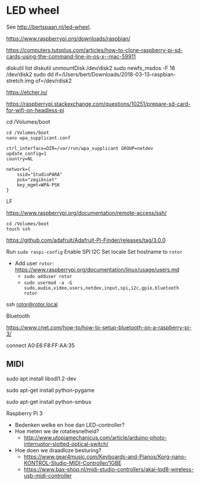 # LED wheel

See http://bertspaan.nl/led-wheel.

https://www.raspberrypi.org/downloads/raspbian/

https://computers.tutsplus.com/articles/how-to-clone-raspberry-pi-sd-cards-using-the-command-line-in-os-x--mac-59911

diskutil list
diskutil unmountDisk /dev/disk2
sudo newfs_msdos -F 16 /dev/disk2
sudo dd if=/Users/bert/Downloads/2018-03-13-raspbian-stretch.img of=/dev/rdisk2

https://etcher.io/



https://raspberrypi.stackexchange.com/questions/10251/prepare-sd-card-for-wifi-on-headless-pi

cd /Volumes/boot



```
cd /Volumes/boot
nano wpa_supplicant.conf
```

```
ctrl_interface=DIR=/var/run/wpa_supplicant GROUP=netdev
update_config=1
country=NL

network={
    ssid="StudioPARA"
    psk="zegikniet"
    key_mgmt=WPA-PSK
}
```


LF


https://www.raspberrypi.org/documentation/remote-access/ssh/

```
cd /Volumes/boot
touch ssh
```




https://github.com/adafruit/Adafruit-Pi-Finder/releases/tag/3.0.0



Run `sudo raspi-config`
Enable SPI
I2C
Set locale
Set hostname to `rotor`



- Add user `rotor`: https://www.raspberrypi.org/documentation/linux/usage/users.md
  - `sudo adduser rotor`
  - `sudo usermod -a -G sudo,audio,video,users,netdev,input,spi,i2c,gpio,bluetooth rotor`




ssh rotor@rotor.local










Bluetooth


https://www.cnet.com/how-to/how-to-setup-bluetooth-on-a-raspberry-pi-3/


connect A0:E6:F8:FF:AA:35





## MIDI


sudo apt install libsdl1.2-dev

<!-- sudo apt-get install alsa-utils -->
<!-- sudo apt-get install libasound2-dev -->

<!-- sudo modprobe snd_bcm2835 -->

sudo apt-get install python-pygame
<!-- pip install pygame -->







sudo apt-get install python-smbus




Raspberry Pi 3

- Bedenken welke en hoe dan LED-controller?
- Hoe meten we de rotatiesnelheid?
  - http://www.utopiamechanicus.com/article/arduino-photo-interruptor-slotted-optical-switch/
- Hoe doen we draadloze besturing?
  - https://www.gear4music.com/Keyboards-and-Pianos/Korg-nano-KONTROL-Studio-MIDI-Controller/1GBE
  - https://www.bax-shop.nl/midi-studio-controllers/akai-lpd8-wireless-usb-midi-controller
